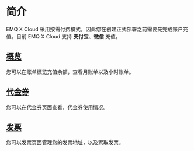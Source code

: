 # 简介
EMQ X Cloud 采用按需付费模式，因此您在创建正式部署之前需要先完成账户充值。目前 EMQ X Cloud 支持 **支付宝**、**微信** 充值。



## [概览](./overview.md)

您可以在账单概览充值余额，查看月账单以及小时账单。



## [代金券](./credits.md)

您可以在代金券页面查看，代金券使用情况。



## [发票](./invoices.md)

您可以发票页面管理您的发票地址，以及索取发票。
